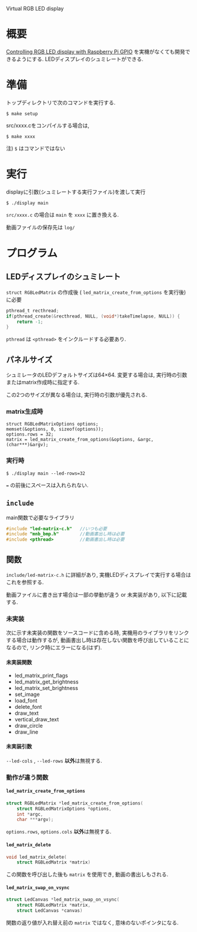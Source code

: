 Virtual RGB LED display

# 概要

[Controlling RGB LED display with Raspberry Pi GPIO](https://github.com/hzeller/rpi-rgb-led-matrix)
を実機がなくても開発できるようにする. LEDディスプレイのシュミレートができる.

# 準備

トップディレクトリで次のコマンドを実行する.
<!-- ただし,  `ffmpeg` と `timeout` が既に使える場合は不要です. -->
```
$ make setup
```

src/xxxx.cをコンパイルする場合は,
```
$ make xxxx
```
注) `$` はコマンドではない

# 実行

displayに引数(シュミレートする実行ファイル)を渡して実行
```
$ ./display main
```
`src/xxxx.c` の場合は `main` を `xxxx` に置き換える.

動画ファイルの保存先は `log/`

# プログラム

## LEDディスプレイのシュミレート

`struct RGBLedMatrix` の作成後 ( `led_matrix_create_from_options` を実行後) に必要
```c
pthread_t recthread;
if(pthread_create(&recthread, NULL, (void*)takeTimelapse, NULL)) {
    return -1;
}
```
`pthread` は `<pthread>` をインクルードする必要あり.

## パネルサイズ

シュミレータのLEDデフォルトサイズは64×64.
変更する場合は, 実行時の引数またはmatrix作成時に指定する.

この2つのサイズが異なる場合は, 実行時の引数が優先される.

### matrix生成時

```
struct RGBLedMatrixOptions options;
memset(&options, 0, sizeof(options));
options.rows = 32;
matrix = led_matrix_create_from_options(&options, &argc, (char***)&argv);
```

### 実行時

```
$ ./display main --led-rows=32
```
`=` の前後にスペースは入れられない.

## `include`

main関数で必要なライブラリ
```c
#include "led-matrix-c.h"   //いつも必要
#include "mnb_bmp.h"        //動画書出し時は必要
#include <pthread>          //動画書出し時は必要
```

## 関数

`include/led-matrix-c.h` に詳細があり, 実機LEDディスプレイで実行する場合はこれを参照する.

動画ファイルに書き出す場合は一部の挙動が違う or 未実装があり, 以下に記載する.

### 未実装

次に示す未実装の関数をソースコードに含める時, 実機用のライブラリをリンクする場合は動作するが,
動画書出し時は存在しない関数を呼び出していることになるので, リンク時にエラーになる(はず).

#### 未実装関数

* led_matrix_print_flags
* led_matrix_get_brightness
* led_matrix_set_brightness
* set_image
* load_font
* delete_font
* draw_text
* vertical_draw_text
* draw_circle
* draw_line

#### 未実装引数

`--led-cols` , `--led-rows` **以外**は無視する.

### 動作が違う関数

#### `led_matrix_create_from_options`

```c
struct RGBLedMatrix *led_matrix_create_from_options(
    struct RGBLedMatrixOptions *options,
    int *argc,
    char ***argv);
```
`options.rows`, `options.cols` **以外**は無視する.

#### `led_matrix_delete`

```c
void led_matrix_delete(
    struct RGBLedMatrix *matrix)
```
この関数を呼び出した後も `matrix` を使用でき, 動画の書出しもされる.

#### `led_matrix_swap_on_vsync`

```c
struct LedCanvas *led_matrix_swap_on_vsync(
    struct RGBLedMatrix *matrix,
    struct LedCanvas *canvas)
```
関数の返り値が入れ替え前の `matrix` ではなく, 意味のないポインタになる.
